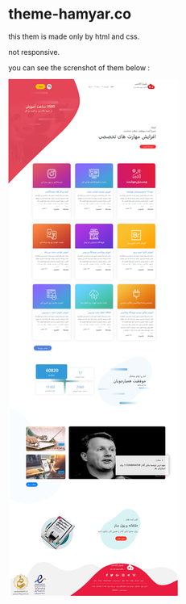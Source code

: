 # theme-hamyar.co
this them is made only by html and css.                                         

not responsive.                                    
                                                                 
you can see the screnshot of them below :                                         
 
<img src="screen.jpg">
